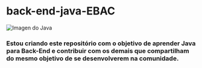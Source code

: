 # back-end-java-EBAC

![Imagen do Java](https://codequotient.com/blog/wp-content/uploads/2022/07/Beginners-Guide-to-Becoming-a-Full-Stack-Java-Developer.jpg)

### Estou criando este repositório com o objetivo de aprender Java para Back-End e contribuir com os demais que compartilham do mesmo objetivo de se desenvolverem na comunidade.
